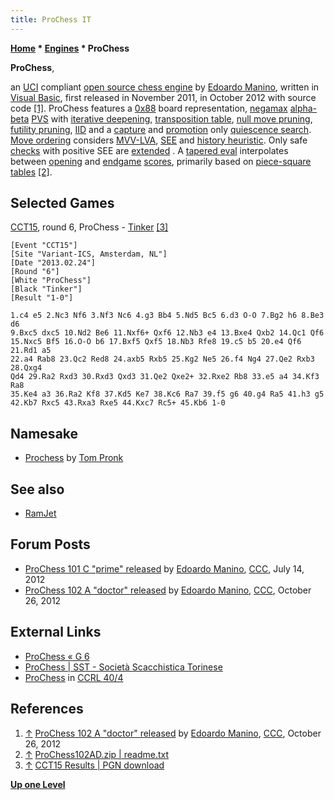 ```yaml
---
title: ProChess IT
---
```

**[Home](Home "Home") \* [Engines](Engines "Engines") \* ProChess**


**ProChess**,  

an [UCI](UCI "UCI") compliant [open source chess engine](Category:Open_Source "Category:Open Source") by [Edoardo Manino](Edoardo_Manino "Edoardo Manino"), written in [Visual Basic](Basic#VB "Basic"), first released in November 2011, in October 2012 with source code <a id="cite-note-1" href="#cite-ref-1">[1]</a>. 
ProChess features a [0x88](0x88 "0x88") board representation, [negamax](Negamax "Negamax") [alpha-beta](Alpha-Beta "Alpha-Beta") [PVS](Principal_Variation_Search "Principal Variation Search") with [iterative deepening](Iterative_Deepening "Iterative Deepening"), [transposition table](Transposition_Table "Transposition Table"), [null move pruning](Null_Move_Pruning "Null Move Pruning"), [futility pruning](Futility_Pruning "Futility Pruning"), [IID](Internal_Iterative_Deepening "Internal Iterative Deepening") and a [capture](Captures "Captures") and [promotion](Promotions "Promotions") only [quiescence search](Quiescence_Search "Quiescence Search"). [Move ordering](Move_Ordering "Move Ordering") considers [MVV-LVA](MVV-LVA "MVV-LVA"), [SEE](Static_Exchange_Evaluation "Static Exchange Evaluation") and [history heuristic](History_Heuristic "History Heuristic"). Only safe [checks](Check "Check") with positive SEE are [extended](Check_Extensions "Check Extensions") . 
A [tapered eval](Tapered_Eval "Tapered Eval") interpolates between [opening](Opening "Opening") and [endgame](Endgame "Endgame") [scores](Score "Score"), primarily based on [piece-square tables](Piece-Square_Tables "Piece-Square Tables") <a id="cite-note-2" href="#cite-ref-2">[2]</a>. 



## Selected Games


[CCT15](CCT15 "CCT15"), round 6, ProChess - [Tinker](Tinker "Tinker") <a id="cite-note-3" href="#cite-ref-3">[3]</a>




```
[Event "CCT15"]
[Site "Variant-ICS, Amsterdam, NL"]
[Date "2013.02.24"]
[Round "6"]
[White "ProChess"]
[Black "Tinker"]
[Result "1-0"]

1.c4 e5 2.Nc3 Nf6 3.Nf3 Nc6 4.g3 Bb4 5.Nd5 Bc5 6.d3 O-O 7.Bg2 h6 8.Be3 d6 
9.Bxc5 dxc5 10.Nd2 Be6 11.Nxf6+ Qxf6 12.Nb3 e4 13.Bxe4 Qxb2 14.Qc1 Qf6 
15.Nxc5 Bf5 16.O-O b6 17.Bxf5 Qxf5 18.Nb3 Rfe8 19.c5 b5 20.e4 Qf6 21.Rd1 a5 
22.a4 Rab8 23.Qc2 Red8 24.axb5 Rxb5 25.Kg2 Ne5 26.f4 Ng4 27.Qe2 Rxb3 28.Qxg4 
Qd4 29.Ra2 Rxd3 30.Rxd3 Qxd3 31.Qe2 Qxe2+ 32.Rxe2 Rb8 33.e5 a4 34.Kf3 Ra8 
35.Ke4 a3 36.Ra2 Kf8 37.Kd5 Ke7 38.Kc6 Ra7 39.f5 g6 40.g4 Ra5 41.h3 g5
42.Kb7 Rxc5 43.Rxa3 Rxe5 44.Kxc7 Rc5+ 45.Kb6 1-0

```

## Namesake


* [Prochess](Prochess "Prochess") by [Tom Pronk](Tom_Pronk "Tom Pronk")


## See also


* [RamJet](RamJet "RamJet")


## Forum Posts


* [ProChess 101 C "prime" released](http://www.talkchess.com/forum/viewtopic.php?t=44422) by [Edoardo Manino](Edoardo_Manino "Edoardo Manino"), [CCC](CCC "CCC"), July 14, 2012
* [ProChess 102 A "doctor" released](http://www.talkchess.com/forum/viewtopic.php?t=45745) by [Edoardo Manino](Edoardo_Manino "Edoardo Manino"), [CCC](CCC "CCC"), October 26, 2012


## External Links


* [ProChess « G 6](https://www.g-sei.org/prochess/)
* [ProChess | SST - Società Scacchistica Torinese](http://www.scacchisticatorinese.it/nuovo_portale/argomento_det.php?codice_argomento=367)
* [ProChess](http://ccrl.chessdom.com/ccrl/404/cgi/compare_engines.cgi?family=ProChess&print=Rating+list&print=Results+table&print=LOS+table&print=Ponder+hit+table&print=Eval+difference+table&print=Comopp+gamenum+table&print=Overlap+table&print=Score+with+common+opponents) in [CCRL 40/4](CCRL "CCRL")


## References


1. <a id="cite-ref-1" href="#cite-note-1">↑</a> [ProChess 102 A "doctor" released](http://www.talkchess.com/forum/viewtopic.php?t=45745) by [Edoardo Manino](Edoardo_Manino "Edoardo Manino"), [CCC](CCC "CCC"), October 26, 2012
2. <a id="cite-ref-2" href="#cite-note-2">↑</a> [ProChess102AD.zip | readme.txt](https://www.g-sei.org/prochess/prochess102ad/)
3. <a id="cite-ref-3" href="#cite-note-3">↑</a> [CCT15 Results | PGN download](https://cctchess.com/cct15-results/)

**[Up one Level](Engines "Engines")**







 
